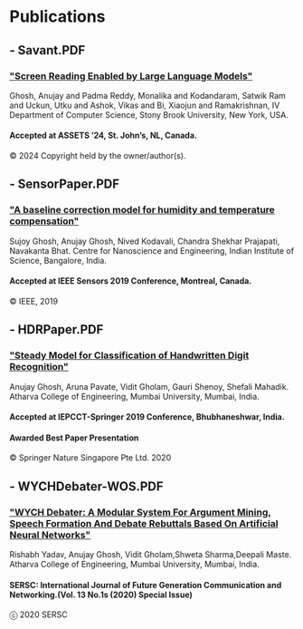 # Publications

## - Savant.PDF

### ["Screen Reading Enabled by Large Language Models"](https://dl.acm.org/doi/10.1145/3663548.3688491)

Ghosh, Anujay and Padma Reddy, Monalika and Kodandaram, Satwik Ram and Uckun, Utku and Ashok, Vikas and Bi, Xiaojun and Ramakrishnan, IV
Department of Computer Science,
Stony Brook University, New York, USA.
#### Accepted at ASSETS ’24, St. John’s, NL, Canada.
© 2024 Copyright held by the owner/author(s).

## - SensorPaper.PDF

### ["A baseline correction model for humidity and temperature compensation"](https://ieeexplore.ieee.org/document/8956920)

Sujoy Ghosh, Anujay Ghosh, Nived Kodavali, Chandra Shekhar Prajapati, Navakanta Bhat.
Centre for Nanoscience and Engineering,
Indian Institute of Science, Bangalore, India.
#### Accepted at IEEE Sensors 2019 Conference, Montreal, Canada.
© IEEE, 2019

## - HDRPaper.PDF

### ["Steady Model for Classification of Handwritten Digit Recognition"](https://link.springer.com/chapter/10.1007/978-981-15-2305-2_32)

Anujay Ghosh, Aruna Pavate, Vidit Gholam, Gauri Shenoy, Shefali Mahadik.
Atharva College of Engineering,
Mumbai University, Mumbai, India.
#### Accepted at IEPCCT-Springer 2019 Conference, Bhubhaneshwar, India.
#### Awarded Best Paper Presentation
© Springer Nature Singapore Pte Ltd. 2020


## - WYCHDebater-WOS.PDF

### ["WYCH Debater: A Modular System For Argument Mining, Speech Formation And Debate Rebuttals Based On Artificial Neural Networks"](http://sersc.org/journals/index.php/IJFGCN/article/view/17776)

Rishabh Yadav, Anujay Ghosh, Vidit Gholam,Shweta Sharma,Deepali Maste.
Atharva College of Engineering,
Mumbai University, Mumbai, India.
#### SERSC: International Journal of Future Generation Communication and Networking.(Vol. 13 No.1s (2020) Special Issue)
ⓒ 2020 SERSC
